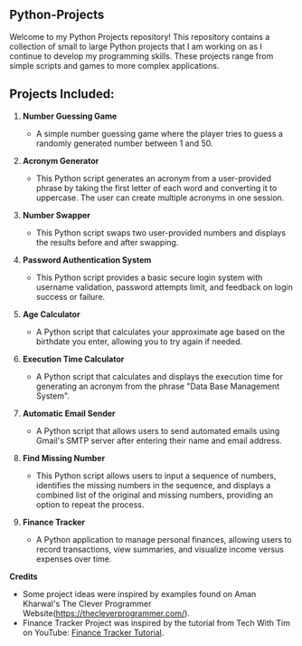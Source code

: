 ## Python-Projects
Welcome to my Python Projects repository! This repository contains a collection of small to large Python projects that I am working on as I continue to develop my programming skills. These projects range from simple scripts and games to more complex applications.


## Projects Included:

1. **Number Guessing Game**
   - A simple number guessing game where the player tries to guess a randomly generated number between 1 and 50.

2. **Acronym Generator**
   - This Python script generates an acronym from a user-provided phrase by taking the first letter of each word and converting it to uppercase. The user can create multiple acronyms in one session.

3. **Number Swapper**
   - This Python script swaps two user-provided numbers and displays the results before and after swapping.

4. **Password Authentication System**
   - This Python script provides a basic secure login system with username validation, password attempts limit, and feedback on login success or failure.
  
5. **Age Calculator**
   - A Python script that calculates your approximate age based on the birthdate you enter, allowing you to try again if needed.
  
6. **Execution Time Calculator**
   - A Python script that calculates and displays the execution time for generating an acronym from the phrase "Data Base Management System".

7. **Automatic Email Sender**
   - A Python script that allows users to send automated emails using Gmail's SMTP server after entering their name and email address.

8. **Find Missing Number**
   - This Python script allows users to input a sequence of numbers, identifies the missing numbers in the sequence, and displays a combined list of the original and missing numbers, providing an option to repeat the process.

9. **Finance Tracker**
    - A Python application to manage personal finances, allowing users to record transactions, view summaries, and visualize income versus expenses over time.

  
**Credits**
- Some project ideas were inspired by examples found on Aman Kharwal's The Clever Programmer Website(https://thecleverprogrammer.com/).
- Finance Tracker Project was inspired by the tutorial from Tech With Tim on YouTube: [Finance Tracker Tutorial](https://www.youtube.com/watch?v=Dn1EjhcQk64).
